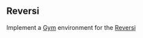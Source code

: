 ## Reversi 

Implement a [Gym](https://gym.openai.com/) environment for the [Reversi](https://en.wikipedia.org/wiki/Reversi)